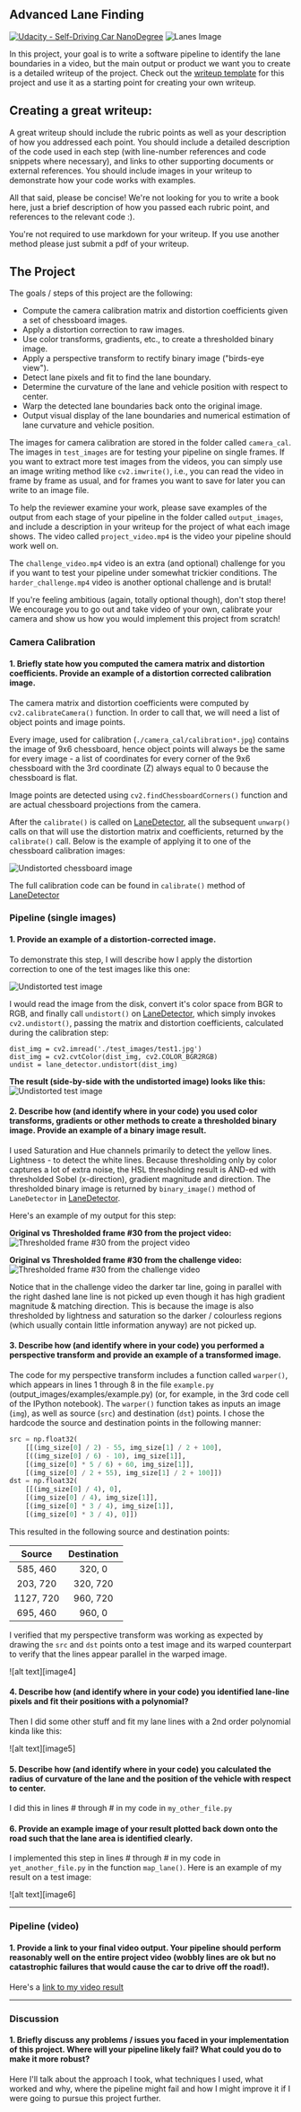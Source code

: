 ## Advanced Lane Finding
[![Udacity - Self-Driving Car NanoDegree](https://s3.amazonaws.com/udacity-sdc/github/shield-carnd.svg)](http://www.udacity.com/drive)
![Lanes Image](./examples/example_output.jpg)

In this project, your goal is to write a software pipeline to identify the lane boundaries in a video, but the main output or product we want you to create is a detailed writeup of the project.  Check out the [writeup template](https://github.com/udacity/CarND-Advanced-Lane-Lines/blob/master/writeup_template.md) for this project and use it as a starting point for creating your own writeup.  

Creating a great writeup:
---
A great writeup should include the rubric points as well as your description of how you addressed each point.  You should include a detailed description of the code used in each step (with line-number references and code snippets where necessary), and links to other supporting documents or external references.  You should include images in your writeup to demonstrate how your code works with examples.  

All that said, please be concise!  We're not looking for you to write a book here, just a brief description of how you passed each rubric point, and references to the relevant code :).

You're not required to use markdown for your writeup.  If you use another method please just submit a pdf of your writeup.

The Project
---

The goals / steps of this project are the following:

* Compute the camera calibration matrix and distortion coefficients given a set of chessboard images.
* Apply a distortion correction to raw images.
* Use color transforms, gradients, etc., to create a thresholded binary image.
* Apply a perspective transform to rectify binary image ("birds-eye view").
* Detect lane pixels and fit to find the lane boundary.
* Determine the curvature of the lane and vehicle position with respect to center.
* Warp the detected lane boundaries back onto the original image.
* Output visual display of the lane boundaries and numerical estimation of lane curvature and vehicle position.

The images for camera calibration are stored in the folder called `camera_cal`.  The images in `test_images` are for testing your pipeline on single frames.  If you want to extract more test images from the videos, you can simply use an image writing method like `cv2.imwrite()`, i.e., you can read the video in frame by frame as usual, and for frames you want to save for later you can write to an image file.  

To help the reviewer examine your work, please save examples of the output from each stage of your pipeline in the folder called `output_images`, and include a description in your writeup for the project of what each image shows.    The video called `project_video.mp4` is the video your pipeline should work well on.  

The `challenge_video.mp4` video is an extra (and optional) challenge for you if you want to test your pipeline under somewhat trickier conditions.  The `harder_challenge.mp4` video is another optional challenge and is brutal!

If you're feeling ambitious (again, totally optional though), don't stop there!  We encourage you to go out and take video of your own, calibrate your camera and show us how you would implement this project from scratch!

### Camera Calibration

#### 1. Briefly state how you computed the camera matrix and distortion coefficients. Provide an example of a distortion corrected calibration image.

The camera matrix and distortion coefficients were computed by `cv2.calibrateCamera()` function. In order to call that,
we will need a list of object points and image points.

Every image, used for calibration (`./camera_cal/calibration*.jpg`) contains the image of 9x6 chessboard, hence object
points will always be the same for every image - a list of coordinates for every corner of the 9x6 chessboard with the
3rd coordinate (Z) always equal to 0 because the chessboard is flat.

Image points are detected using `cv2.findChessboardCorners()` function and are actual chessboard projections from the camera.


After the `calibrate()` is called on [LaneDetector](lane_detector.py), all the subsequent `unwarp()` calls on that will
use the distortion matrix and coefficients, returned by the `calibrate()` call. Below is the example of applying it
to one of the chessboard calibration images:


![Undistorted chessboard image](output_images/undistorted_chessboard_image.png)

The full calibration code can be found in `calibrate()` method of [LaneDetector](lane_detector.py)

### Pipeline (single images)

#### 1. Provide an example of a distortion-corrected image.

To demonstrate this step, I will describe how I apply the distortion correction to one of the test images like this one:

![Undistorted test image](test_images/test1.jpg)

I would read the image from the disk, convert it's color space from BGR to RGB, and finally call `undistort()` on [LaneDetector](lane_detector.py), which simply invokes `cv2.undistort()`, passing the matrix and distortion coefficients, calculated during the calibration step:

```
dist_img = cv2.imread('./test_images/test1.jpg')
dist_img = cv2.cvtColor(dist_img, cv2.COLOR_BGR2RGB)
undist = lane_detector.undistort(dist_img)
```

**The result (side-by-side with the undistorted image) looks like this:**
![Undistorted test image](output_images/undistorted_test_image.png)


#### 2. Describe how (and identify where in your code) you used color transforms, gradients or other methods to create a thresholded binary image.  Provide an example of a binary image result.


I used Saturation and Hue channels primarily to detect the yellow lines. Lightness - to detect the white lines. Because thresholding only by color captures a lot of extra noise, the HSL thresholding result is AND-ed with thresholded Sobel (x-direction), gradient magnitude and direction. The thresholded binary image is returned by `binary_image()` method of `LaneDetector` in [LaneDetector](lane_detector.py).

 Here's an example of my output for this step:

**Original vs Thresholded frame #30 from the project video:**
![Thresholded frame #30 from the project video](output_images/thresholded_project_video_frame.png)

**Original vs Thresholded frame #30 from the challenge video:**
![Thresholded frame #30 from the challenge video](output_images/thresholded_challenge_video_frame.png)

Notice that in the challenge video the darker tar line, going in parallel with the right dashed lane line is not picked up even though it has high gradient magnitude & matching direction. This is because the image is also thresholded by lightness and saturation so the darker / colourless regions (which usually contain little information anyway) are not picked up.

#### 3. Describe how (and identify where in your code) you performed a perspective transform and provide an example of a transformed image.

The code for my perspective transform includes a function called `warper()`, which appears in lines 1 through 8 in the file `example.py` (output_images/examples/example.py) (or, for example, in the 3rd code cell of the IPython notebook).  The `warper()` function takes as inputs an image (`img`), as well as source (`src`) and destination (`dst`) points.  I chose the hardcode the source and destination points in the following manner:

```python
src = np.float32(
    [[(img_size[0] / 2) - 55, img_size[1] / 2 + 100],
    [((img_size[0] / 6) - 10), img_size[1]],
    [(img_size[0] * 5 / 6) + 60, img_size[1]],
    [(img_size[0] / 2 + 55), img_size[1] / 2 + 100]])
dst = np.float32(
    [[(img_size[0] / 4), 0],
    [(img_size[0] / 4), img_size[1]],
    [(img_size[0] * 3 / 4), img_size[1]],
    [(img_size[0] * 3 / 4), 0]])
```

This resulted in the following source and destination points:

| Source        | Destination   |
|:-------------:|:-------------:|
| 585, 460      | 320, 0        |
| 203, 720      | 320, 720      |
| 1127, 720     | 960, 720      |
| 695, 460      | 960, 0        |

I verified that my perspective transform was working as expected by drawing the `src` and `dst` points onto a test image and its warped counterpart to verify that the lines appear parallel in the warped image.

![alt text][image4]

#### 4. Describe how (and identify where in your code) you identified lane-line pixels and fit their positions with a polynomial?

Then I did some other stuff and fit my lane lines with a 2nd order polynomial kinda like this:

![alt text][image5]

#### 5. Describe how (and identify where in your code) you calculated the radius of curvature of the lane and the position of the vehicle with respect to center.

I did this in lines # through # in my code in `my_other_file.py`

#### 6. Provide an example image of your result plotted back down onto the road such that the lane area is identified clearly.

I implemented this step in lines # through # in my code in `yet_another_file.py` in the function `map_lane()`.  Here is an example of my result on a test image:

![alt text][image6]

---

### Pipeline (video)

#### 1. Provide a link to your final video output.  Your pipeline should perform reasonably well on the entire project video (wobbly lines are ok but no catastrophic failures that would cause the car to drive off the road!).

Here's a [link to my video result](./project_video.mp4)

---

### Discussion

#### 1. Briefly discuss any problems / issues you faced in your implementation of this project.  Where will your pipeline likely fail?  What could you do to make it more robust?

Here I'll talk about the approach I took, what techniques I used, what worked and why, where the pipeline might fail and how I might improve it if I were going to pursue this project further.  
